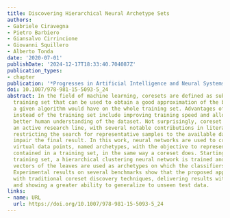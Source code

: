 ```yaml
---
title: Discovering Hierarchical Neural Archetype Sets
authors:
- Gabriele Ciravegna
- Pietro Barbiero
- Giansalvo Cirrincione
- Giovanni Squillero
- Alberto Tonda
date: '2020-07-01'
publishDate: '2024-12-17T18:33:40.704087Z'
publication_types:
- chapter
publication: '*Progresses in Artificial Intelligence and Neural Systems*'
doi: 10.1007/978-981-15-5093-5_24
abstract: In the field of machine learning, coresets are defined as subsets of the
  training set that can be used to obtain a good approximation of the behavior that
  a given algorithm would have on the whole training set. Advantages of using coresets
  instead of the training set include improving training speed and allowing for a
  better human understanding of the dataset. Not surprisingly, coreset discovery is
  an active research line, with several notable contributions in literature. Nevertheless,
  restricting the search for representative samples to the available data points might
  impair the final result. In this work, neural networks are used to create sets of
  virtual data points, named archetypes, with the objective to represent the information
  contained in a training set, in the same way a coreset does. Starting from a given
  training set, a hierarchical clustering neural network is trained and the weight
  vectors of the leaves are used as archetypes on which the classifiers are trained.
  Experimental results on several benchmarks show that the proposed approach is competitive
  with traditional coreset discovery techniques, delivering results with higher accuracy,
  and showing a greater ability to generalize to unseen test data.
links:
- name: URL
  url: https://doi.org/10.1007/978-981-15-5093-5_24
---
```

